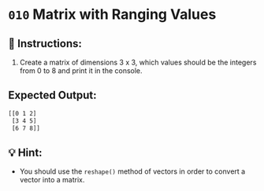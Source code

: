 # `010` Matrix with Ranging Values

## 📝 Instructions:

1. Create a matrix of dimensions 3 x 3, which values should be the integers from 0 to 8 and print it in the console.

## Expected Output:

```bash
[[0 1 2]
 [3 4 5]
 [6 7 8]]
```

## 💡 Hint:

+ You should use the `reshape()` method of vectors in order to convert a vector into a matrix.